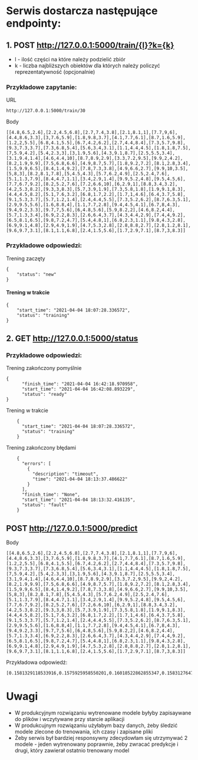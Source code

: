 # Serwis dostarcza następujące endpointy:

## 1. POST http://127.0.0.1:5000/train/{l}?k={k}

  * l - ilość części na które należy podzielić zbiór 
  * k - liczba najbliższych obiektów dla których należy policzyć reprezentatywność (opcjonalnie)
	
	
### Przykładowe zapytanie:
URL
```
http://127.0.0.1:5000/train/30
```
Body
```	
[[4.8,6.5,2.6],[2.2,4.5,6.8],[2.7,7.4,3.8],[2.1,8.1,1],[7.7,9,6],[4.4,8.6,3.3],[3,7.6,5.9],[1.8,9.8,3.7],[4.1,7.7,6.1],[8.7,1.6,5.9],[1.2,2,5.5],[6.8,4.1,5.5],[6.7,4.2,6.2],[2.7,4.4,8.4],[7.3,5.7,9.8],[9.3,7.3,3.7],[7.3,6.8,5.4],[5.6,3.4,3.1],[1.1,4.4,4.5],[1.8,1.8,7.5],[7,5.9,4.2],[5.4,2.3,3],[3,1.9,5.6],[4.3,9.1,8.7],[2.5,5.5,3.4],[3.1,9.4,1.4],[4.6,4.4,10],[8.7,8.9,2.9],[3.3,7.2,9.5],[9.9,2,4.2],[8.2,1.9,9.9],[7.5,6.8,6.6],[4.9,8.7,5.7],[1.8,9.2,7.2],[8.1,2.8,3.4],[1.5,9.9,6.5],[8.4,1.4,9.2],[7.8,7.3,3.8],[4.9,6.6,2.7],[9.9,10,3.5],[5,8,3],[8.2,8.1,7.8],[5,4.5,4.3],[5.7,6.2,4.9],[2.5,2.4,7.6],[5.1,1.3,7.9],[8.4,4.7,1.1],[3.4,2.9,1.4],[9.9,5.2,4.8],[9.5,4.5,6],[7.7,6.7,9.2],[8.2,5.2,7.6],[7.2,6.6,10],[6,2.9,1],[8.8,3.4,3.2],[4.2,5.3,8.2],[9.3,3,8.3],[5.7,3.9,1.9],[7.3,5.8,1.8],[1.9,9.1,8.3],[4.4,4.5,8.2],[5.1,7.6,3.2],[6.8,1.7,2.2],[1.7,1,4.6],[6.4,3.7,5.8],[9.1,5.3,3.7],[5.7,1.2,1.4],[2.4,4.4,5.5],[7.3,5.2,6.2],[8.7,6.3,5.1],[2.9,9.5,5.6],[1.6,8.8,4],[1.1,7.7,2.8],[9.4,4.5,4.1],[6.7,8,4.3],[9.4,9.2,3.3],[9.7,7,5.6],[6,4.8,5.6],[5.9,8.2,2],[4.6,8.2,4.4],[5.7,1.3,3.4],[6.9,2.2,8.3],[2.6,6.4,3.7],[4.3,4.4,2.9],[7.4,4,9.2],[6.5,8.1,6.5],[9.8,7.2,4.7],[5.4,4.8,1],[6.8,2.3,1.1],[9.8,4.3,2.8],[6.9,9.1,4.8],[2.9,4.9,1.9],[4.7,5.3,2.8],[2.8,8.8,2.7],[2.8,1.2,8.1],[9.6,9.7,3.1],[8.1,1.1,6.8],[2.4,1.5,5.6],[1.7,2.9,7.1],[8.7,3,8.3]]
```

### Przykładowe odpowiedzi:
	
Trening zaczęty
```
{
    "status": "new"
}
```

#### Trening w trakcie
```
{
	"start_time": "2021-04-04 18:07:28.336572",
	"status": "training"
}
```

## 2. GET http://127.0.0.1:5000/status

### Przykładowe odpowiedzi:
	
Trening zakończony pomyślnie
```
{
	  "finish_time": "2021-04-04 16:42:18.970958", 
	  "start_time": "2021-04-04 16:42:08.893229", 
	  "status": "ready"
}
```
Trening w trakcie
```
	{
	  "start_time": "2021-04-04 18:07:28.336572", 
	  "status": "training"
	}
```
Trening zakończony błędami
```
	{
	  "errors": [
		{
		  "description": "timeout", 
		  "time": "2021-04-04 18:13:37.486622"
		}
	  ], 
	  "finish_time": "None", 
	  "start_time": "2021-04-04 18:13:32.416135", 
	  "status": "fault"
	}
```


## POST http://127.0.0.1:5000/predict

Body
```	
[[4.8,6.5,2.6],[2.2,4.5,6.8],[2.7,7.4,3.8],[2.1,8.1,1],[7.7,9,6],[4.4,8.6,3.3],[3,7.6,5.9],[1.8,9.8,3.7],[4.1,7.7,6.1],[8.7,1.6,5.9],[1.2,2,5.5],[6.8,4.1,5.5],[6.7,4.2,6.2],[2.7,4.4,8.4],[7.3,5.7,9.8],[9.3,7.3,3.7],[7.3,6.8,5.4],[5.6,3.4,3.1],[1.1,4.4,4.5],[1.8,1.8,7.5],[7,5.9,4.2],[5.4,2.3,3],[3,1.9,5.6],[4.3,9.1,8.7],[2.5,5.5,3.4],[3.1,9.4,1.4],[4.6,4.4,10],[8.7,8.9,2.9],[3.3,7.2,9.5],[9.9,2,4.2],[8.2,1.9,9.9],[7.5,6.8,6.6],[4.9,8.7,5.7],[1.8,9.2,7.2],[8.1,2.8,3.4],[1.5,9.9,6.5],[8.4,1.4,9.2],[7.8,7.3,3.8],[4.9,6.6,2.7],[9.9,10,3.5],[5,8,3],[8.2,8.1,7.8],[5,4.5,4.3],[5.7,6.2,4.9],[2.5,2.4,7.6],[5.1,1.3,7.9],[8.4,4.7,1.1],[3.4,2.9,1.4],[9.9,5.2,4.8],[9.5,4.5,6],[7.7,6.7,9.2],[8.2,5.2,7.6],[7.2,6.6,10],[6,2.9,1],[8.8,3.4,3.2],[4.2,5.3,8.2],[9.3,3,8.3],[5.7,3.9,1.9],[7.3,5.8,1.8],[1.9,9.1,8.3],[4.4,4.5,8.2],[5.1,7.6,3.2],[6.8,1.7,2.2],[1.7,1,4.6],[6.4,3.7,5.8],[9.1,5.3,3.7],[5.7,1.2,1.4],[2.4,4.4,5.5],[7.3,5.2,6.2],[8.7,6.3,5.1],[2.9,9.5,5.6],[1.6,8.8,4],[1.1,7.7,2.8],[9.4,4.5,4.1],[6.7,8,4.3],[9.4,9.2,3.3],[9.7,7,5.6],[6,4.8,5.6],[5.9,8.2,2],[4.6,8.2,4.4],[5.7,1.3,3.4],[6.9,2.2,8.3],[2.6,6.4,3.7],[4.3,4.4,2.9],[7.4,4,9.2],[6.5,8.1,6.5],[9.8,7.2,4.7],[5.4,4.8,1],[6.8,2.3,1.1],[9.8,4.3,2.8],[6.9,9.1,4.8],[2.9,4.9,1.9],[4.7,5.3,2.8],[2.8,8.8,2.7],[2.8,1.2,8.1],[9.6,9.7,3.1],[8.1,1.1,6.8],[2.4,1.5,5.6],[1.7,2.9,7.1],[8.7,3,8.3]]
```
Przykładowa odpowiedź:
```
[0.1581329118533916,0.1575925958550201,0.16018522862855347,0.1583127647756379,0.17774587324840863,0.1651439967712146,0.1646281463117015,0.16486717287596842,0.16760200958616805,0.1386383752638008,0.15431580698319639,0.15389166120216954,0.15561293682216223,0.1591770947238009,0.1712017308556117,0.14921788513232845,0.16200515841860524,0.15286521483140608,0.1553842615866388,0.15416182716643398,0.1561112717053562,0.15223992020827457,0.1546327423352786,0.18487898707426445,0.1565513527036509,0.16306427917832,0.16351961751059862,0.16051526706623273,0.1724123447528013,0.12527454140860175,0.14751533853380108,0.1655933725118275,0.17258697081812333,0.17037441366153294,0.1425335249803524,0.17045989734741998,0.1437011678422572,0.15812679093525095,0.15845784304549246,0.1645829755915626,0.16293734019800976,0.1790130919827629,0.1561767019348437,0.1606444097826631,0.15517938843279971,0.1535606522833067,0.14149583903948845,0.15401927502563278,0.136229513186762,0.14062989006910354,0.17555709482920828,0.157892451475573,0.17882434744945616,0.1505181258918344,0.13812033435427554,0.16357945301193105,0.14184264886369832,0.15243193458327958,0.15082261993115761,0.17341159391926894,0.16120940904410413,0.16198206085136116,0.1475453642640359,0.1540798547783762,0.15442687636269234,0.14159307376435404,0.15067379163536385,0.15670919540056394,0.15729000005923224,0.15264175913181738,0.17091044722399695,0.16196889448748256,0.15775069234033035,0.1369606423523849,0.16564543205383245,0.16006440477732042,0.15130786884567454,0.15757753678452438,0.16182282629052944,0.16622032071470513,0.15117097170575855,0.15236745945962182,0.1580892463405413,0.15523464426229736,0.15920354513306467,0.17401176850373243,0.1479678065782675,0.15345250743048883,0.14753127380054484,0.12972582398724622,0.1736946044741757,0.1553062929004234,0.15614518899092747,0.16237804402323236,0.15376065527570523,0.16203975506844828,0.1428287985043319,0.1543331476676668,0.1552323008430293,0.14651994356312345]
```

# Uwagi
* W produkcyjnym rozwiązaniu wytrenowane modele byłyby zapisaywane do plików i wczytywane przy starcie aplikacji
* W produkcujnym rozwiązaniu użyłabym bazy danych, żeby śledzić modele zlecone do trenowania, ich czasy i zapisane pliki
* Żeby serwis był bardziej responsywny zdecydowłam się utrzymywać 2 modele - jeden wytrenowany poprawnie, żeby zwracać predykcje i drugi, który zawierał ostatnio trenowany model